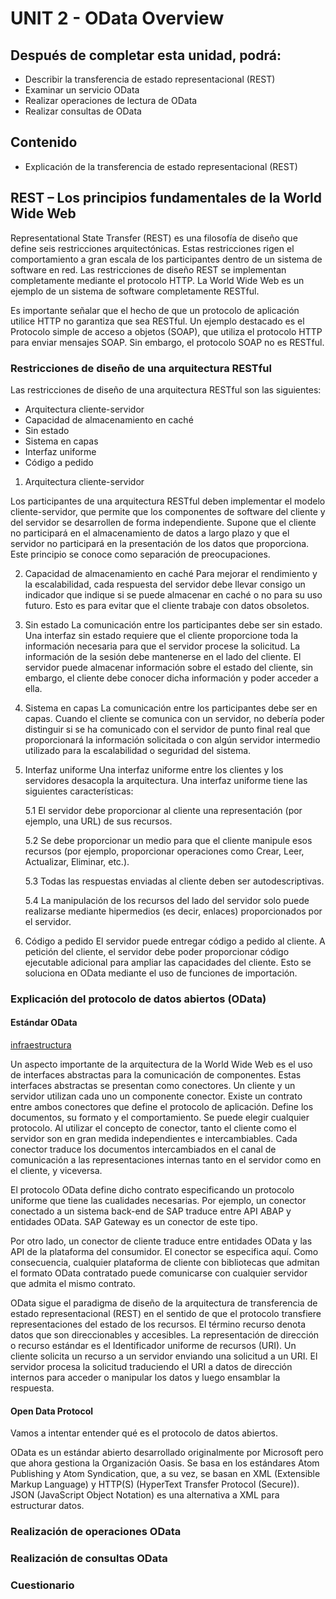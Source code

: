 # UNIT 2 - OData Overview

## Después de completar esta unidad, podrá:

* Describir la transferencia de estado representacional (REST)
* Examinar un servicio OData
* Realizar operaciones de lectura de OData
* Realizar consultas de OData

## Contenido

- Explicación de la transferencia de estado representacional (REST)

## REST – Los principios fundamentales de la World Wide Web

Representational State Transfer (REST) ​​es una filosofía de diseño que define seis restricciones arquitectónicas. Estas restricciones rigen el comportamiento a gran escala de los participantes dentro de un sistema de software en red. Las restricciones de diseño REST se implementan completamente mediante el protocolo HTTP. La World Wide Web es un ejemplo de un sistema de software completamente RESTful.

Es importante señalar que el hecho de que un protocolo de aplicación utilice HTTP no garantiza que sea RESTful. Un ejemplo destacado es el Protocolo simple de acceso a objetos (SOAP), que utiliza el protocolo HTTP para enviar mensajes SOAP. Sin embargo, el protocolo SOAP no es RESTful.

### Restricciones de diseño de una arquitectura RESTful

Las restricciones de diseño de una arquitectura RESTful son las siguientes:

* Arquitectura cliente-servidor
* Capacidad de almacenamiento en caché
* Sin estado
* Sistema en capas
* Interfaz uniforme
* Código a pedido

1. Arquitectura cliente-servidor

Los participantes de una arquitectura RESTful deben implementar el modelo cliente-servidor, que permite que los componentes de software del cliente y del servidor se desarrollen de forma independiente. Supone que el cliente no participará en el almacenamiento de datos a largo plazo y que el servidor no participará en la presentación de los datos que proporciona. Este principio se conoce como separación de preocupaciones.


2. Capacidad de almacenamiento en caché
Para mejorar el rendimiento y la escalabilidad, cada respuesta del servidor debe llevar consigo un indicador que indique si se puede almacenar en caché o no para su uso futuro. Esto es para evitar que el cliente trabaje con datos obsoletos.


3. Sin estado
La comunicación entre los participantes debe ser sin estado. Una interfaz sin estado requiere que el cliente proporcione toda la información necesaria para que el servidor procese la solicitud. La información de la sesión debe mantenerse en el lado del cliente. El servidor puede almacenar información sobre el estado del cliente, sin embargo, el cliente debe conocer dicha información y poder acceder a ella.


4. Sistema en capas
La comunicación entre los participantes debe ser en capas. Cuando el cliente se comunica con un servidor, no debería poder distinguir si se ha comunicado con el servidor de punto final real que proporcionará la información solicitada o con algún servidor intermedio utilizado para la escalabilidad o seguridad del sistema.

5. Interfaz uniforme
Una interfaz uniforme entre los clientes y los servidores desacopla la arquitectura. Una interfaz uniforme tiene las siguientes características:

    5.1 El servidor debe proporcionar al cliente una representación (por ejemplo, una URL) de sus recursos.

    5.2 Se debe proporcionar un medio para que el cliente manipule esos recursos (por ejemplo, proporcionar operaciones como Crear, Leer, Actualizar, Eliminar, etc.).

    5.3 Todas las respuestas enviadas al cliente deben ser autodescriptivas.

    5.4 La manipulación de los recursos del lado del servidor solo puede realizarse mediante hipermedios (es decir, enlaces) proporcionados por el servidor.

6. Código a pedido
El servidor puede entregar código a pedido al cliente. A petición del cliente, el servidor debe poder proporcionar código ejecutable adicional para ampliar las capacidades del cliente. Esto se soluciona en OData mediante el uso de funciones de importación.


### Explicación del protocolo de datos abiertos (OData)

#### Estándar OData

[infraestructura](/img/infraestructura.png)

Un aspecto importante de la arquitectura de la World Wide Web es el uso de interfaces abstractas para la comunicación de componentes. Estas interfaces abstractas se presentan como conectores. Un cliente y un servidor utilizan cada uno un componente conector. Existe un contrato entre ambos conectores que define el protocolo de aplicación. Define los documentos, su formato y el comportamiento. Se puede elegir cualquier protocolo. Al utilizar el concepto de conector, tanto el cliente como el servidor son en gran medida independientes e intercambiables. Cada conector traduce los documentos intercambiados en el canal de comunicación a las representaciones internas tanto en el servidor como en el cliente, y viceversa.

El protocolo OData define dicho contrato especificando un protocolo uniforme que tiene las cualidades necesarias. Por ejemplo, un conector conectado a un sistema back-end de SAP traduce entre API ABAP y entidades OData. SAP Gateway es un conector de este tipo.

Por otro lado, un conector de cliente traduce entre entidades OData y las API de la plataforma del consumidor. El conector se especifica aquí. Como consecuencia, cualquier plataforma de cliente con bibliotecas que admitan el formato OData contratado puede comunicarse con cualquier servidor que admita el mismo contrato.

OData sigue el paradigma de diseño de la arquitectura de transferencia de estado representacional (REST) ​​en el sentido de que el protocolo transfiere representaciones del estado de los recursos. El término recurso denota datos que son direccionables y accesibles. La representación de dirección o recurso estándar es el Identificador uniforme de recursos (URI). Un cliente solicita un recurso a un servidor enviando una solicitud a un URI. El servidor procesa la solicitud traduciendo el URI a datos de dirección internos para acceder o manipular los datos y luego ensamblar la respuesta.

#### Open Data Protocol
Vamos a intentar entender qué es el protocolo de datos abiertos.

OData es un estándar abierto desarrollado originalmente por Microsoft pero que ahora gestiona la Organización Oasis. Se basa en los estándares Atom Publishing y Atom Syndication, que, a su vez, se basan en XML (Extensible Markup Language) y HTTP(S) (HyperText Transfer Protocol (Secure)). JSON (JavaScript Object Notation) es una alternativa a XML para estructurar datos.


### Realización de operaciones OData

### Realización de consultas OData

### Cuestionario
